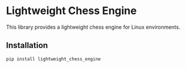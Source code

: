 # Lightweight Chess Engine

This library provides a lightweight chess engine for Linux environments. 

## Installation

```bash
pip install lightweight_chess_engine
